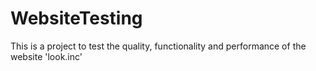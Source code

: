 # WebsiteTesting
This is a project to test the quality, functionality and performance of the website 'look.inc'
